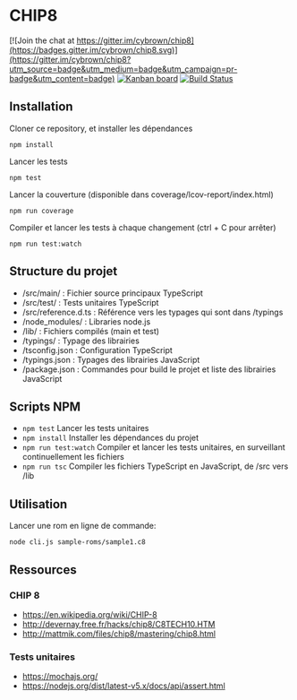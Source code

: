 # CHIP8

[![Join the chat at https://gitter.im/cybrown/chip8](https://badges.gitter.im/cybrown/chip8.svg)](https://gitter.im/cybrown/chip8?utm_source=badge&utm_medium=badge&utm_campaign=pr-badge&utm_content=badge)
[![Kanban board](https://img.shields.io/badge/kanban%20board-on%20trello-blue.svg)](https://trello.com/b/cXEvdKzv)
[![Build Status](https://travis-ci.org/cybrown/chip8.svg?branch=master)](https://travis-ci.org/cybrown/chip8)

## Installation

Cloner ce repository, et installer les dépendances
```
npm install
```

Lancer les tests
```
npm test
```

Lancer la couverture (disponible dans coverage/lcov-report/index.html)
```
npm run coverage
```

Compiler et lancer les tests à chaque changement (ctrl + C pour arrêter)
```
npm run test:watch
```

## Structure du projet

* /src/main/ : Fichier source principaux TypeScript
* /src/test/ : Tests unitaires TypeScript
* /src/reference.d.ts : Référence vers les typages qui sont dans /typings
* /node_modules/ : Libraries node.js
* /lib/ : Fichiers compilés (main et test)
* /typings/ : Typage des librairies
* /tsconfig.json : Configuration TypeScript
* /typings.json : Typages des librairies JavaScript
* /package.json : Commandes pour build le projet et liste des librairies JavaScript

## Scripts NPM

* ```npm test``` Lancer les tests unitaires
* ```npm install``` Installer les dépendances du projet
* ```npm run test:watch``` Compiler et lancer les tests unitaires, en surveillant continuellement les fichiers
* ```npm run tsc``` Compiler les fichiers TypeScript en JavaScript, de /src vers /lib

## Utilisation

Lancer une rom en ligne de commande:

```node cli.js sample-roms/sample1.c8```

## Ressources

### CHIP 8
* https://en.wikipedia.org/wiki/CHIP-8
* http://devernay.free.fr/hacks/chip8/C8TECH10.HTM
* http://mattmik.com/files/chip8/mastering/chip8.html

### Tests unitaires
* https://mochajs.org/
* https://nodejs.org/dist/latest-v5.x/docs/api/assert.html

